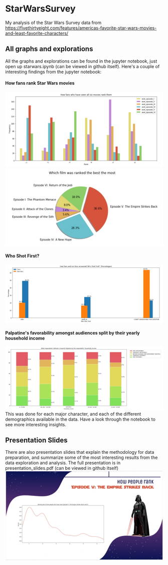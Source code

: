 # StarWarsSurvey
 
My analysis of the Star Wars Survey data from https://fivethirtyeight.com/features/americas-favorite-star-wars-movies-and-least-favorite-characters/

## All graphs and explorations
All the graphs and explorations can be found in the jupyter notebook, just open up starwars.ipynb (can be viewed in github itself). Here's a couple of interesting findings from the jupyter notebook: 

#### How fans rank Star Wars movies
![Sample Run](/images/rank_by_fans.jpg)
![Sample Run](/images/best_ranked.jpg)

#### Who Shot First? 
![Sample Run](/images/who_shot_first.jpg)

#### Palpatine's favorability amongst audiences split by their yearly household income
![Sample Run](/images/palpatine_favorability.jpg)
This was done for each major character, and each of the different demographics available in the data. Have a look through the notebook to see more interesting insights. 


## Presentation Slides
There are also presentation slides that explain the methodology for data preparation, and summarize some of the most interesting results from the data exploration and analysis. The full presentation is in presentation_slides.pdf (can be viewed in github itself)
![Sample Run](/images/presentation.jpg)



